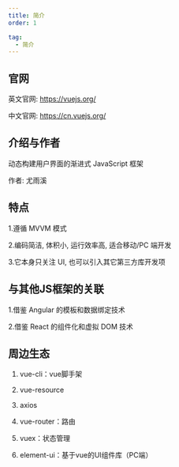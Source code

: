 ```yaml
---
title: 简介
order: 1

tag:
  - 简介
---
```


## 官网

英文官网: https://vuejs.org/

中文官网: https://cn.vuejs.org/

## 介绍与作者

动态构建用户界面的渐进式 JavaScript 框架

作者: 尤雨溪

## 特点

1.遵循 MVVM 模式

2.编码简洁, 体积小, 运行效率高, 适合移动/PC 端开发

3.它本身只关注 UI, 也可以引入其它第三方库开发项

## 与其他JS框架的关联

1.借鉴 Angular 的模板和数据绑定技术

2.借鉴 React 的组件化和虚拟 DOM 技术

## 周边生态

1. vue-cli：vue脚手架

2. vue-resource

3. axios

4. vue-router：路由

5. vuex：状态管理

6. element-ui：基于vue的UI组件库（PC端）